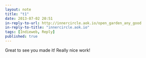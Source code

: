 ```yaml
---
layout: note
title: "t1"
date: 2013-07-02 20:51
in-reply-to-url: http://innercircle.aok.io/open_garden_any_good
in-reply-to-title: "innercircle.aok.io"
tags: [Indieweb, Reply]
published: true
---
```

Great to see you made it!  Really nice work! 